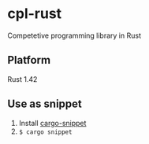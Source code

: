 # cpl-rust

Competetive programming library in Rust

## Platform

Rust 1.42

## Use as snippet

1. Install [cargo-snippet](https://github.com/hatoo/cargo-snippet)
2. `$ cargo snippet`
